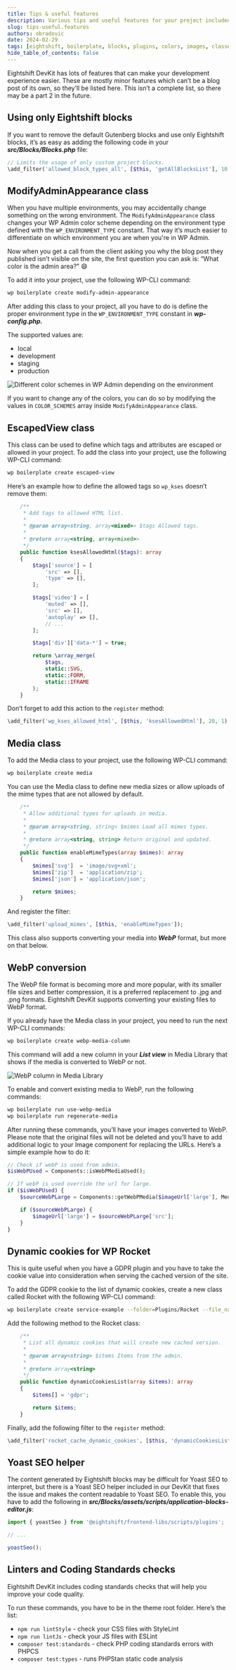 ```yaml
---
title: Tips & useful features
description: Various tips and useful features for your project included in Eightshift DevKit.
slug: tips-useful.features
authors: obradovic
date: 2024-02-29
tags: [eightshift, boilerplate, blocks, plugins, colors, images, classes]
hide_table_of_contents: false
---
```


Eightshift DevKit has lots of features that can make your development experience easier. These are mostly minor features which can’t be a blog post of its own, so they’ll be listed here. This isn’t a complete list, so there may be a part 2 in the future.
<!--truncate-->

## Using only Eightshift blocks

If you want to remove the default Gutenberg blocks and use only Eightshift blocks, it’s as easy as adding the following code in your **_src/Blocks/Blocks.php_** file:

```php
// Limits the usage of only custom project blocks.
\add_filter('allowed_block_types_all', [$this, 'getAllBlocksList'], 10, 2);
```

## ModifyAdminAppearance class

When you have multiple environments, you may accidentally change something on the wrong environment. The `ModifyAdminAppearance` class changes your WP Admin color scheme depending on the environment type defined with the `WP_ENVIRONMENT_TYPE` constant. That way it’s much easier to differentiate on which environment you are when you're in WP Admin.

Now when you get a call from the client asking you why the blog post they published isn’t visible on the site, the first question you can ask is: “What color is the admin area?” 😄

To add it into your project, use the following WP-CLI command:

```bash
wp boilerplate create modify-admin-appearance
```

After adding this class to your project, all you have to do is define the proper environment type in the `WP_ENVIRONMENT_TYPE` constant in ***wp-config.php.***

The supported values are:

- local
- development
- staging
- production

![Different color schemes in WP Admin depending on the environment](/img/blog/modify-admin-appearance.webp)

If you want to change any of the colors, you can do so by modifying the values in `COLOR_SCHEMES` array inside `ModifyAdminAppearance` class.

## EscapedView class

This class can be used to define which tags and attributes are escaped or allowed in your project. To add the class into your project, use the following WP-CLI command:

```bash
wp boilerplate create escaped-view
```

Here’s an example how to define the allowed tags so `wp_kses` doesn’t remove them:

```php
	/**
	 * Add tags to allowed HTML list.
	 *
	 * @param array<string, array<mixed>> $tags Allowed tags.
	 *
	 * @return array<string, array<mixed>>
	 */
	public function ksesAllowedHtml($tags): array
	{
		$tags['source'] = [
			'src' => [],
			'type' => [],
		];

		$tags['video'] = [
			'muted' => [],
			'src' => [],
			'autoplay' => [],
			// ...
		];

		$tags['div']['data-*'] = true;

		return \array_merge(
			$tags,
			static::SVG,
			static::FORM,
			static::IFRAME
		);
	}
```

Don’t forget to add this action to the `register` method:

```php
\add_filter('wp_kses_allowed_html', [$this, 'ksesAllowedHtml'], 20, 1);
```

## Media class

To add the Media class to your project, use the following WP-CLI command:

```bash
wp boilerplate create media
```

You can use the Media class to define new media sizes or allow uploads of the mime types that are not allowed by default.

```php
	/**
	 * Allow additional types for uploads in media.
	 *
	 * @param array<string, string> $mimes Load all mimes types.
	 *
	 * @return array<string, string> Return original and updated.
	 */
	public function enableMimeTypes(array $mimes): array
	{
		$mimes['svg']  = 'image/svg+xml';
		$mimes['zip']  = 'application/zip';
		$mimes['json'] = 'application/json';

		return $mimes;
	}
```

And register the filter:

```php
\add_filter('upload_mimes', [$this, 'enableMimeTypes']);
```

This class also supports converting your media into **_WebP_** format, but more on that below.

## WebP conversion

The WebP file format is becoming more and more popular, with its smaller file sizes and better compression, it is a preferred replacement to .jpg and .png formats. Eightshift DevKit supports converting your existing files to WebP format.

If you already have the Media class in your project, you need to run the next WP-CLI commands:

```bash
wp boilerplate create webp-media-column
```

This command will add a new column in your ***List view*** in Media Library that shows if the media is converted to WebP or not.

![WebP column in Media Library](/img/blog/webp-column.webp)

To enable and convert existing media to WebP, run the following commands:

```bash
wp boilerplate run use-webp-media
wp boilerplate run regenerate-media
```

After running these commands, you’ll have your images converted to WebP. Please note that the original files will not be deleted and you’ll have to add additional logic to your Image component for replacing the URLs. Here’s a simple example how to do it:

```php
// Check if webP is used from admin.
$isWebPUsed = Components::isWebPMediaUsed();

// If webP is used override the url for large.
if ($isWebPUsed) {
	$sourceWebPLarge = Components::getWebPMedia($imageUrl['large'], Media::WEBP_ALLOWED_EXT);

	if ($sourceWebPLarge) {
		$imageUrl['large'] = $sourceWebPLarge['src'];
	}
}
```

## Dynamic cookies for WP Rocket

This is quite useful when you have a GDPR plugin and you have to take the cookie value into consideration when serving the cached version of the site.

To add the GDPR cookie to the list of dynamic cookies, create a new class called Rocket with the following WP-CLI command:

```bash
wp boilerplate create service-example --folder=Plugins/Rocket --file_name=Rocket
```

Add the following method to the Rocket class:

```php
	/**
	 * List all dynamic cookies that will create new cached version.
	 *
	 * @param array<string> $items Items from the admin.
	 *
	 * @return array<string>
	 */
	public function dynamicCookiesList(array $items): array
	{
		$items[] = 'gdpr';

		return $items;
	}
```

Finally, add the following filter to the `register` method:

```php
\add_filter('rocket_cache_dynamic_cookies', [$this, 'dynamicCookiesList']);
```

## Yoast SEO helper

The content generated by Eightshift blocks may be difficult for Yoast SEO to interpret, but there is a Yoast SEO helper included in our DevKit that fixes the issue and makes the content readable to Yoast SEO. To enable this, you have to add the following in **_src/Blocks/assets/scripts/application-blocks-editor.js_**:

```jsx
import { yoastSeo } from '@eightshift/frontend-libs/scripts/plugins';

// ...

yoastSeo();
```

## Linters and Coding Standards checks

Eightshift DevKit includes coding standards checks that will help you improve your code quality.

To run these commands, you have to be in the theme root folder. Here’s the list:

- `npm run lintStyle` - check your CSS files with StyleLint
- `npm run lintJs` - check your JS files with ESLint
- `composer test:standards` - check PHP coding standards errors with PHPCS
- `composer test:types` - runs PHPStan static code analysis
